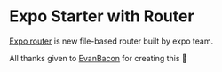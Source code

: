 # Expo Starter with Router

[Expo router](https://expo.github.io/router/docs) is new file-based router built by expo team.


All thanks given to [EvanBacon](https://github.com/EvanBacon) for creating this 🎉
